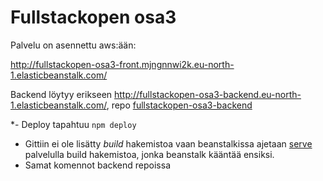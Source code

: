 # Fullstackopen osa3

Palvelu on asennettu aws:ään:

http://fullstackopen-osa3-front.mjngnnwi2k.eu-north-1.elasticbeanstalk.com/

Backend löytyy erikseen http://fullstackopen-osa3-backend.eu-north-1.elasticbeanstalk.com/, repo [fullstackopen-osa3-backend](https://github.com/ration/fullstackopen-osa3-backend)

*- Deploy tapahtuu `npm deploy`
- Gittiin ei ole lisätty _build_ hakemistoa vaan beanstalkissa ajetaan [serve](http://npmjs.com/package/serve) palvelulla build hakemistoa, jonka beanstalk kääntää ensiksi.
- Samat komennot backend repoissa

